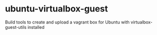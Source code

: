 # ubuntu-virtualbox-guest
Build tools to create and upload a vagrant box for Ubuntu with virtualbox-guest-utils installed
